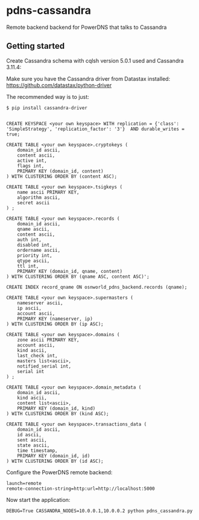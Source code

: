 pdns-cassandra
==============

Remote backend backend for PowerDNS that talks to Cassandra

Getting started
--------------

Create Cassandra schema with cqlsh version 5.0.1 used and Cassandra 3.11.4:

Make sure you have the Cassandra driver from Datastax installed:
<https://github.com/datastax/python-driver>

The recommended way is to just:

    $ pip install cassandra-driver
    

    CREATE KEYSPACE <your own keyspace> WITH replication = {'class': 'SimpleStrategy', 'replication_factor': '3'}  AND durable_writes = true;
    
    CREATE TABLE <your own keyspace>.cryptokeys (
        domain_id ascii,
        content ascii,
        active int,
        flags int,
        PRIMARY KEY (domain_id, content)
    ) WITH CLUSTERING ORDER BY (content ASC);
    
    CREATE TABLE <your own keyspace>.tsigkeys (
        name ascii PRIMARY KEY,
        algorithm ascii,
        secret ascii
    ) ;
    
    CREATE TABLE <your own keyspace>.records (
        domain_id ascii,
        qname ascii,
        content ascii,
        auth int,
        disabled int,
        ordername ascii,
        priority int,
        qtype ascii,
        ttl int,
        PRIMARY KEY (domain_id, qname, content)
    ) WITH CLUSTERING ORDER BY (qname ASC, content ASC)';
    
    CREATE INDEX record_qname ON osnworld_pdns_backend.records (qname);
    
    CREATE TABLE <your own keyspace>.supermasters (
        nameserver ascii,
        ip ascii,
        account ascii,
        PRIMARY KEY (nameserver, ip)
    ) WITH CLUSTERING ORDER BY (ip ASC);
    
    CREATE TABLE <your own keyspace>.domains (
        zone ascii PRIMARY KEY,
        account ascii,
        kind ascii,
        last_check int,
        masters list<ascii>,
        notified_serial int,
        serial int
    ) ;
    
    CREATE TABLE <your own keyspace>.domain_metadata (
        domain_id ascii,
        kind ascii,
        content list<ascii>,
        PRIMARY KEY (domain_id, kind)
    ) WITH CLUSTERING ORDER BY (kind ASC);
    
    CREATE TABLE <your own keyspace>.transactions_data (
        domain_id ascii,
        id ascii,
        sent ascii,
        state ascii,
        time timestamp,
        PRIMARY KEY (domain_id, id)
    ) WITH CLUSTERING ORDER BY (id ASC);

Configure the PowerDNS remote backend:

    launch=remote
    remote-connection-string=http:url=http://localhost:5000

Now start the application:

    DEBUG=True CASSANDRA_NODES=10.0.0.1,10.0.0.2 python pdns_cassandra.py
